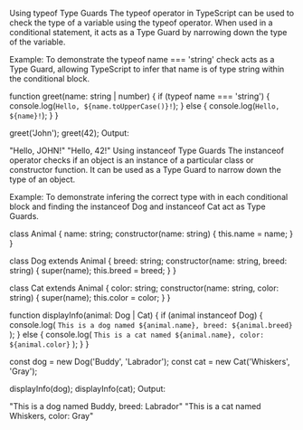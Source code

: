 Using typeof Type Guards
The typeof operator in TypeScript can be used to check the type of a variable using the typeof operator. When used in a conditional statement, it acts as a Type Guard by narrowing down the type of the variable.

Example: To demonstrate the typeof name === 'string' check acts as a Type Guard, allowing TypeScript to infer that name is of type string within the conditional block.



function greet(name: string | number) {
    if (typeof name === 'string') {
        console.log(`Hello, ${name.toUpperCase()}!`);
    } else {
        console.log(`Hello, ${name}!`);
    }
}

greet('John');
greet(42);
Output:

"Hello, JOHN!" 
"Hello, 42!" 
Using instanceof Type Guards
The instanceof operator checks if an object is an instance of a particular class or constructor function. It can be used as a Type Guard to narrow down the type of an object.

Example: To demonstrate infering the correct type with in each conditional block and finding the instanceof Dog and instanceof Cat act as Type Guards.



class Animal {
    name: string;
    constructor(name: string) {
        this.name = name;
    }
}

class Dog extends Animal {
    breed: string;
    constructor(name: string, breed: string) {
        super(name);
        this.breed = breed;
    }
}

class Cat extends Animal {
    color: string;
    constructor(name: string, color: string) {
        super(name);
        this.color = color;
    }
}

function displayInfo(animal: Dog | Cat) {
    if (animal instanceof Dog) {
        console.log(
            `This is a dog named ${animal.name},
                    breed: ${animal.breed}`
        );
    } else {
        console.log(
            `This is a cat named ${animal.name},
                    color: ${animal.color}`
        );
    }
}

const dog = new Dog('Buddy', 'Labrador');
const cat = new Cat('Whiskers', 'Gray');

displayInfo(dog);
displayInfo(cat);
Output:

"This is a dog named Buddy,  breed: Labrador"
"This is a cat named Whiskers, color: Gray"